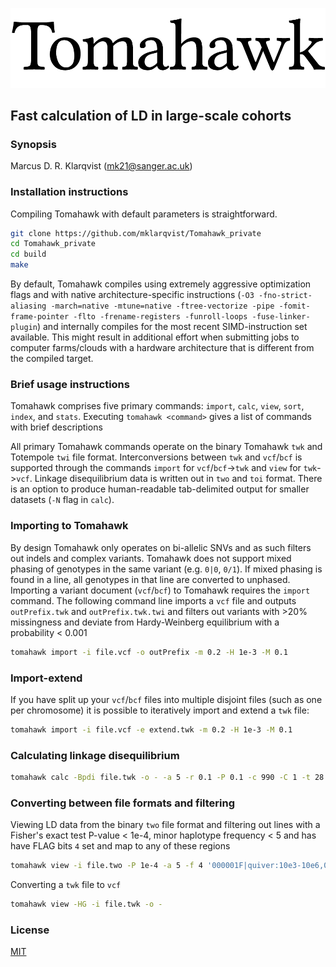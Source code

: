 ![screenshot](tomahawk.png)
## Fast calculation of LD in large-scale cohorts
### Synopsis

Marcus D. R. Klarqvist (<mk21@sanger.ac.uk>)

### Installation instructions
Compiling Tomahawk with default parameters is straightforward.
```bash
git clone https://github.com/mklarqvist/Tomahawk_private
cd Tomahawk_private
cd build
make
```
By default, Tomahawk compiles using extremely aggressive optimization flags and with
native architecture-specific instructions
(`-O3 -fno-strict-aliasing -march=native -mtune=native -ftree-vectorize -pipe
  -fomit-frame-pointer -flto -frename-registers -funroll-loops -fuse-linker-plugin`)
and internally compiles for the most recent SIMD-instruction set available.
This might result in additional effort when submitting jobs to
computer farms/clouds with a hardware architecture that is different from the compiled target.

### Brief usage instructions
Tomahawk comprises five primary commands: `import`, `calc`, `view`, `sort`, `index`,
and `stats`.
Executing `tomahawk <command>` gives a list of commands with brief descriptions

All primary Tomahawk commands operate on the binary Tomahawk `twk` and Totempole `twi` file
format. Interconversions between `twk` and `vcf`/`bcf` is supported through the
commands `import` for `vcf`/`bcf`->`twk` and `view` for `twk`->`vcf`. Linkage
disequilibrium data is written out in `two` and `toi` format. There is an option
to produce human-readable tab-delimited output for smaller datasets (`-N` flag in `calc`).

### Importing to Tomahawk
By design Tomahawk only operates on bi-allelic SNVs and as such filters out
indels and complex variants. Tomahawk does not support mixed phasing of genotypes
in the same variant (e.g. `0|0`, `0/1`). If mixed phasing is found in a line,
all genotypes in that line are converted to unphased. Importing a variant document (`vcf`/`bcf`)
to Tomahawk requires the `import` command.
The following command line imports a `vcf` file and outputs `outPrefix.twk` and
`outPrefix.twk.twi` and filters out variants with >20% missingness and deviate
from Hardy-Weinberg equilibrium with a probability < 0.001
```bash
tomahawk import -i file.vcf -o outPrefix -m 0.2 -H 1e-3 -M 0.1
```

### Import-extend
If you have split up your `vcf`/`bcf` files into multiple disjoint files (such as one per chromosome) it is possible to iteratively import and extend a `twk` file:
```bash
tomahawk import -i file.vcf -e extend.twk -m 0.2 -H 1e-3 -M 0.1
```

### Calculating linkage disequilibrium
```bash
tomahawk calc -Bpdi file.twk -o - -a 5 -r 0.1 -P 0.1 -c 990 -C 1 -t 28 > output.two
```

### Converting between file formats and filtering
Viewing LD data from the binary `two` file format and filtering out lines with a
Fisher's exact test P-value < 1e-4, minor haplotype frequency < 5 and has have
FLAG bits `4` set and map to any of these regions
 ```bash
 tomahawk view -i file.two -P 1e-4 -a 5 -f 4 '000001F|quiver:10e3-10e6,000004F|quiver:0-10e6' '000006F|quiver' '000007F|quiver:000009F|quiver'
 ```

Converting a `twk` file to `vcf`
 ```bash
 tomahawk view -HG -i file.twk -o -
 ```

 ### License
 [MIT](LICENSE)
